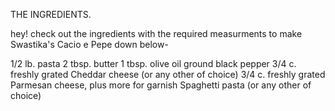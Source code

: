 THE INGREDIENTS.

hey! check out the ingredients with the required measurments to make Swastika's Cacio e Pepe down below-

1/2 lb. pasta
2 tbsp. butter
1 tbsp.  olive oil 
ground black pepper
3/4 c. freshly grated Cheddar cheese (or any other of choice)
3/4 c. freshly grated Parmesan cheese, plus more for garnish
Spaghetti pasta (or any other of choice)
